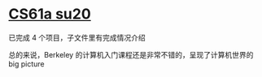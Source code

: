 # [CS61a su20](https://inst.eecs.berkeley.edu/~cs61a/su20/)

已完成 4 个项目，子文件里有完成情况介绍

总的来说，Berkeley 的计算机入门课程还是非常不错的，呈现了计算机世界的 big picture

